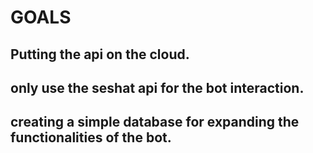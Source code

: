 # GOALS

## Putting the api on the cloud.

## only use the seshat api for the bot interaction.

## creating a simple database for expanding the functionalities of the bot.
